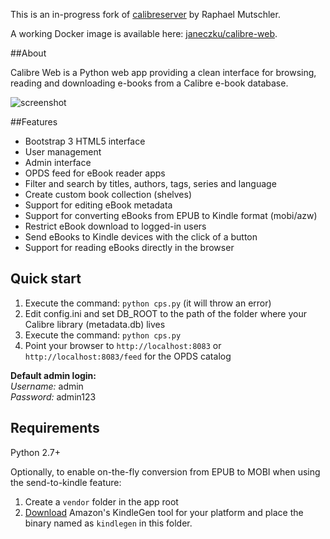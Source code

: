This is an in-progress fork of [calibreserver](https://bitbucket.org/raphaelmutschler/calibreserver)  by Raphael Mutschler.

A working Docker image is available here: [janeczku/calibre-web](https://registry.hub.docker.com/u/janeczku/calibre-web/).

##About

Calibre Web is a Python web app providing a clean interface for browsing, reading and downloading e-books from a Calibre e-book database.

![screenshot](https://raw.githubusercontent.com/janeczku/docker-calibre-web/master/screenshot.png)

##Features
- Bootstrap 3 HTML5 interface
- User management
- Admin interface
- OPDS feed for eBook reader apps
- Filter and search by titles, authors, tags, series and language
- Create custom book collection (shelves)
- Support for editing eBook metadata
- Support for converting eBooks from EPUB to Kindle format (mobi/azw)
- Restrict eBook download to logged-in users
- Send eBooks to Kindle devices with the click of a button
- Support for reading eBooks directly in the browser

## Quick start

1. Execute the command: `python cps.py` (it will throw an error)
2. Edit config.ini and set DB_ROOT to the path of the folder where your Calibre library (metadata.db) lives
3. Execute the command: `python cps.py`
4. Point your browser to `http://localhost:8083` or `http://localhost:8083/feed` for the OPDS catalog 

**Default admin login:**    
*Username:* admin   
*Password:* admin123

## Requirements

Python 2.7+
     
Optionally, to enable on-the-fly conversion from EPUB to MOBI when using the send-to-kindle feature:     

1. Create a `vendor` folder in the app root
2. [Download](http://www.amazon.com/gp/feature.html?docId=1000765211) Amazon's KindleGen tool for your platform and place the binary named as `kindlegen` in this folder. 
